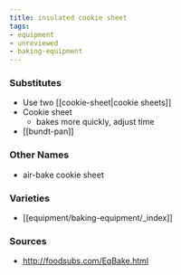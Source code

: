 ```yaml
---
title: insulated cookie sheet
tags:
- equipment
- unreviewed
- baking-equipment
---
```


### Substitutes
- Use two [[cookie-sheet|cookie sheets]]
- Cookie sheet
	- bakes more quickly, adjust time 
- [[bundt-pan]]

### Other Names
* air-bake cookie sheet

### Varieties
* [[equipment/baking-equipment/_index]]

### Sources
* http://foodsubs.com/EqBake.html
